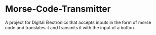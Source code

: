 # Morse-Code-Transmitter
A project for Digital Electronics that accepts inputs in the form of morse code and translates it and transmits it with the input of a button.
